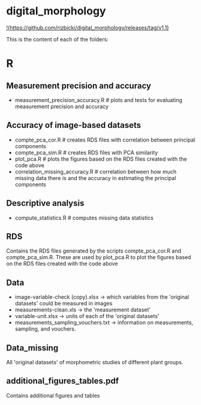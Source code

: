 # digital_morphology


[!(https://github.com/rizbicki/digital_morphology/releases/tag/v1.1)](https://zenodo.org/badge/235828767.svg)

This is the content of each of the folders:


# R 

## Measurement precision and accuracy

- measurement_precision_accuracy.R # plots and tests for evaluating measurement precision and accuracy

## Accuracy of image-based datasets

- compte_pca_cor.R # creates RDS files with correlation between principal components
- compte_pca_sim.R # creates RDS files with PCA similarity
- plot_pca.R # plots the figures based on the RDS files created with the code above
- correlation_missing_accuracy.R # correlation between how much missing data there is and the accuracy in estimating the principal components

## Descriptive analysis

- compute_statistics.R # computes missing data statistics

## RDS 

Contains the RDS files generated by the scripts compte_pca_cor.R and compte_pca_sim.R.
These are used by plot_pca.R to plot the figures based on the RDS files created with the code above


## Data 

- image-variable-check (copy).xlsx  -> which variables from the 'original datasets' could be measured in images
- measurements-clean.xls  ->  the 'measurement dataset'
- variable-unit.xlsx  -> units of each of the 'original datasets'
- measurements_sampling_vouchers.txt -> information on measurements, sampling, and vouchers.

## Data_missing 

All 'original datasets' of morphometric studies of different plant groups.


## additional_figures_tables.pdf

Contains additional figures and tables 

